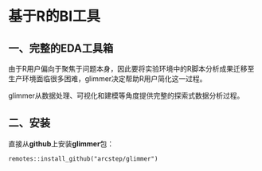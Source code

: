 # 基于R的BI工具

## 一、完整的EDA工具箱

由于R用户偏向于聚焦于问题本身，因此要将实验环境中的R脚本分析成果迁移至生产环境面临很多困难，glimmer决定帮助R用户简化这一过程。

glimmer从数据处理、可视化和建模等角度提供完整的探索式数据分析过程。

## 二、安装

直接从**github**上安装**glimmer**包：

```{r}
remotes::install_github("arcstep/glimmer")
```

## 

